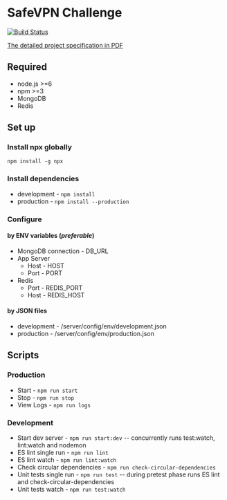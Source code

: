 # SafeVPN Challenge

[![Build Status](https://travis-ci.org/fealaer/SafeVPN-challenge.svg?branch=master)](https://travis-ci.org/fealaer/SafeVPN-challenge)

[The detailed project specification in PDF](docs/challenge.pdf)

## Required
* node.js >=6
* npm >=3
* MongoDB
* Redis

## Set up

### Install npx globally
```npm install -g npx```

### Install dependencies
* development - ```npm install```
* production - ```npm install --production```

### Configure
#### by ENV variables (*preferable*)
* MongoDB connection - DB_URL
* App Server
  * Host - HOST
  * Port - PORT
* Redis
  * Port - REDIS_PORT
  * Host - REDIS_HOST
#### by JSON files
* development - <rootDir>/server/config/env/development.json
* production - <rootDir>/server/config/env/production.json

## Scripts

### Production
* Start - ```npm run start```
* Stop - ```npm run stop```
* View Logs - ```npm run logs```

### Development
* Start dev server - ```npm run start:dev``` -- concurrently runs test:watch, lint:watch and nodemon
* ES lint single run - ```npm run lint```
* ES lint watch - ```npm run lint:watch```
* Check circular dependencies - ```npm run check-circular-dependencies```
* Unit tests single run - ```npm run test``` -- during pretest phase runs ES lint and check-circular-dependencies
* Unit tests watch - ```npm run test:watch```
